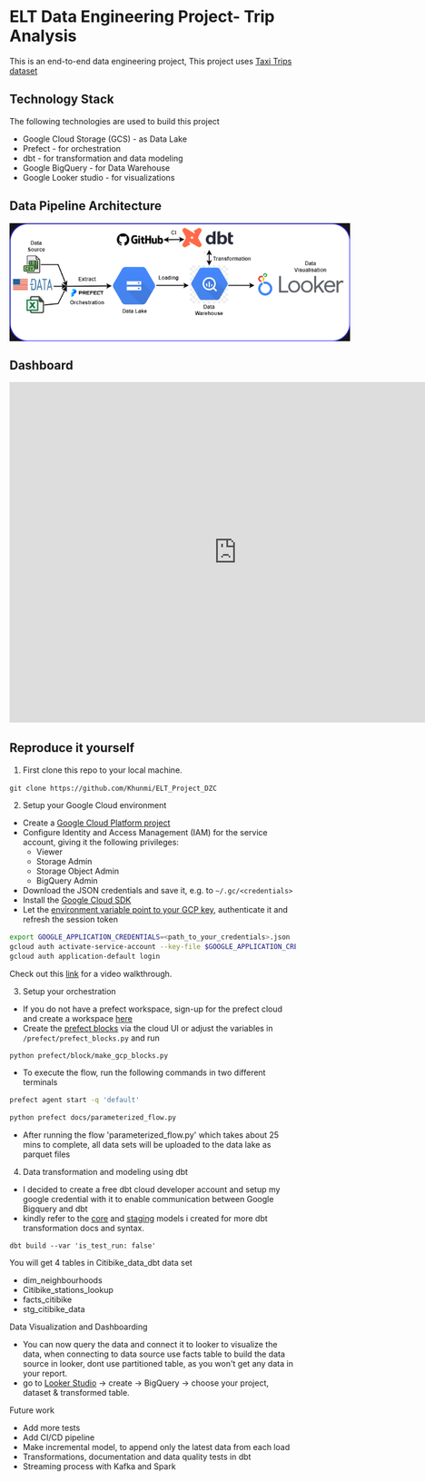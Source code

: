 
# ELT Data Engineering Project- Trip Analysis
This is an end-to-end data engineering project, This project uses [Taxi Trips dataset](https://catalog.data.gov/dataset/)

## Technology Stack
The following technologies are used to build this project
- Google Cloud Storage (GCS) - as Data Lake
- Prefect - for orchestration
- dbt - for transformation and data modeling
- Google BigQuery - for Data Warehouse
- Google Looker studio - for visualizations
## Data Pipeline Architecture

<div style="display: flex; align-items: center; justify-content: flex-start;">
<img src="https://github.com/Khunmi/ELT_Project_DZC/raw/main/images/Architecture.png" alt="Visual Summary" style="max-width: 600px; margin-right: 40px;">
</div>


## Dashboard

<iframe width="800" height="600" src="https://lookerstudio.google.com/embed/reporting/7472e395-93bf-4254-b871-618e152624be/page/25OJD" frameborder="0" style="border:0" referrerpolicy="strict-origin-when-cross-origin" allowfullscreen sandbox="allow-storage-access-by-user-activation allow-scripts allow-same-origin allow-popups allow-popups-to-escape-sandbox"></iframe>


## Reproduce it yourself
1. First clone this repo to your local machine.

`git clone https://github.com/Khunmi/ELT_Project_DZC`

2. Setup your Google Cloud environment
- Create a [Google Cloud Platform project](https://console.cloud.google.com/cloud-resource-manager)
- Configure Identity and Access Management (IAM) for the service account, giving it the following privileges:
    - Viewer
    - Storage Admin
    - Storage Object Admin
    - BigQuery Admin
- Download the JSON credentials and save it, e.g. to `~/.gc/<credentials>`
- Install the [Google Cloud SDK](https://cloud.google.com/sdk/docs/install-sdk)
- Let the [environment variable point to your GCP key](https://cloud.google.com/docs/authentication/application-default-credentials#GAC), authenticate it and refresh the session token
```bash
export GOOGLE_APPLICATION_CREDENTIALS=<path_to_your_credentials>.json
gcloud auth activate-service-account --key-file $GOOGLE_APPLICATION_CREDENTIALS
gcloud auth application-default login
```
Check out this [link](https://www.youtube.com/watch?v=Hajwnmj0xfQ&list=PL3MmuxUbc_hJed7dXYoJw8DoCuVHhGEQb&index=11&t=29s)  for a video walkthrough.

3. Setup your orchestration
- If you do not have a prefect workspace, sign-up for the prefect cloud and create a workspace [here](https://app.prefect.cloud/auth/login)
- Create the [prefect blocks](https://docs.prefect.io/concepts/blocks/) via the cloud UI or adjust the variables in `/prefect/prefect_blocks.py` and run
```bash
python prefect/block/make_gcp_blocks.py
```
- To execute the flow, run the following commands in two different terminals
```bash
prefect agent start -q 'default'
```
```bash
python prefect docs/parameterized_flow.py
```
- After running the flow 'parameterized_flow.py' which takes about 25 mins to complete, all data sets will be uploaded to the data lake as parquet files

4. Data transformation and modeling using dbt

- I decided to create a free dbt cloud developer account and setup my google credential with it to enable communication between Google Bigquery and dbt
- kindly refer to the [core](https://github.com/Khunmi/ELT_Project_DZC/tree/main/dbt_files/models/core) and [staging](https://github.com/Khunmi/ELT_Project_DZC/tree/main/dbt_files/models/staging) models i created for more dbt transformation docs and syntax.

```
dbt build --var 'is_test_run: false'
```
You will get 4 tables in Citibike_data_dbt data set
  - dim_neighbourhoods
  - Citibike_stations_lookup
  - facts_citibike
  - stg_citibike_data

Data Visualization and Dashboarding
- You can now query the data and connect it to looker to visualize the data, when connecting to data source use facts table to build the data source in looker, dont use partitioned table, as you won't get any data in your report.
- go to [Looker Studio](https://lookerstudio.google.com/) &rarr; create &rarr; BigQuery &rarr; choose your project, dataset & transformed table.

Future work
- Add more tests
- Add CI/CD pipeline
- Make incremental model, to append only the latest data from each load
- Transformations, documentation and data quality tests in dbt
- Streaming process with Kafka and Spark
